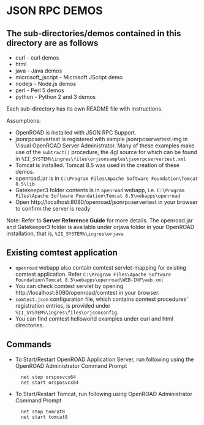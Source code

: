 # JSON RPC DEMOS

## The sub-directories/demos contained in this directory are as follows

- curl - curl demos
- html
- java - Java demos
- microsoft_jscript - Microsoft JScript demo
- nodejs - Node.js demos
- perl - Perl 5 demos
- python - Python 2 and 3 demos

Each sub-directory has its own README file with instructions.

Assumptions:
* OpenROAD is installed with JSON RPC Support.
* jsonrpcservertest is registered with sample jsonrpcservertest.img in Visual OpenROAD Server Administrator. Many of these examples make use of the `subtract()` procedure, the 4gl source for which can be found in `%II_SYSTEM%\ingres\files\orjsonsamples\jsonrpcservertest.xml`
* Tomcat is installed. Tomcat 8.5 was used in the creation of these demos.
* openroad.jar is in `C:\Program Files\Apache Software Foundation\Tomcat 8.5\lib`
* Gatekeeper3 folder contents is in `openroad` webapp, i.e. `C:\Program Files\Apache Software Foundation\Tomcat 8.5\webapps\openroad`
* Open http://localhost:8080/openroad/jsonrpcservertest in your browser to confirm the server is ready

Note: Refer to **Server Reference Guide** for more details. The openroad.jar and Gatekeeper3 folder is available under orjava folder in your OpenROAD installation, that is, `%II_SYSTEM%\ingres\orjava`

## Existing comtest application

* `openroad` webapp also contain comtest servlet-mapping for existing comtest application. Refer `C:\Program Files\Apache Software Foundation\Tomcat 8.5\webapps\openroad\WEB-INF\web.xml`
* You can check comtest servlet by opening http://localhost:8080/openroad/comtest in your browser.
* `comtest.json` configuration file, which contains comtest procedures’ registration entries, is provided under `%II_SYSTEM%\ingres\files\orjsonconfig`.
* You can find comtest helloworld examples under curl and html directories.

## Commands

* To Start/Restart OpenROAD Application Server, run following using the OpenROAD Administrator Command Prompt

        net stop orsposvcx64
        net start orsposvcx64

* To Start/Restart Tomcat, run following using OpenROAD Administrator Command Prompt

        net stop tomcat8
        net start tomcat8
